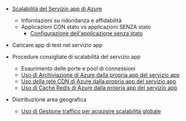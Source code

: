 * [Scalabilità del Servizio app di Azure](../articles/app-service-web/web-sites-scale.md)
  
  * Informazioni su ridondanza e affidabilità
  * Applicazioni CON stato vs applicazioni SENZA stato
    * [Configurazione dell'applicazione senza stato](https://azure.microsoft.com/blog/disabling-arrs-instance-affinity-in-windows-azure-web-sites/)
* Caricare app di test nel servizio app   
* Procedure consigliate di scalabilità del servizio app
  
  * Esaurimento delle porte e pool di connessioni
  * [Uso di Archiviazione di Azure dalla propria app del servizio app](../articles/storage/blobs/storage-dotnet-how-to-use-blobs.md)
  * [Uso della rete CDN di Azure dalla propria app del servizio app](../articles/cdn/cdn-overview.md)
  * [Uso di Cache Redis di Azure dalla propria app del servizio app](../articles/redis-cache/cache-dotnet-how-to-use-azure-redis-cache.md)
* Distribuzione area geografica
  
  * [Uso di Gestione traffico per acquisire scalabilità globale](../articles/traffic-manager/traffic-manager-overview.md)

